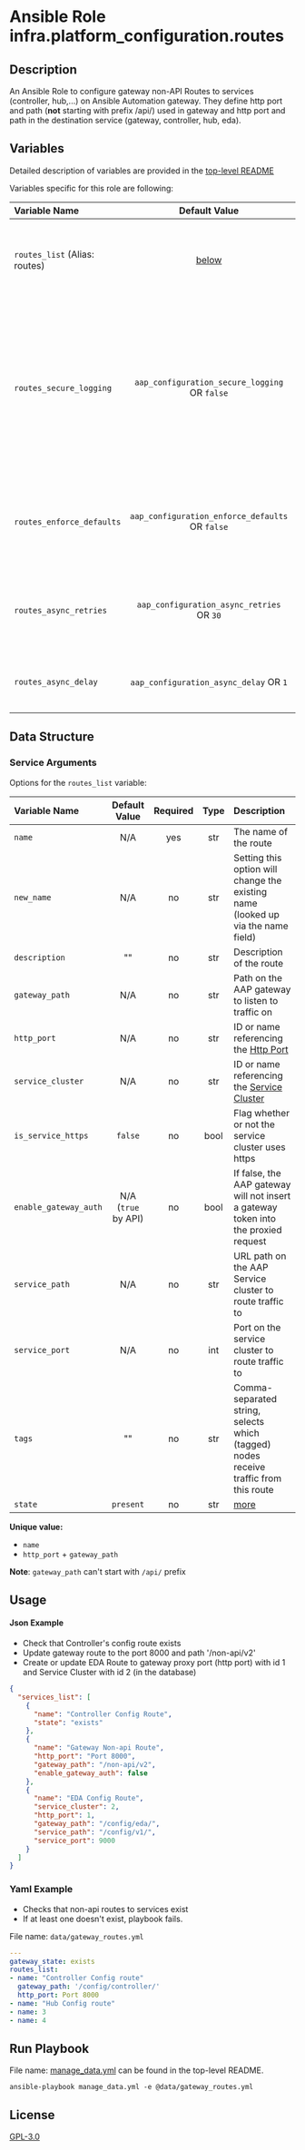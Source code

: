 # Ansible Role infra.platform_configuration.routes

## Description

An Ansible Role to configure gateway non-API Routes to services (controller, hub,...) on Ansible Automation gateway.
They define http port and path (**not** starting with prefix /api/) used in gateway and
http port and path in the destination service (gateway, controller, hub, eda).

## Variables

Detailed description of variables are provided in the [top-level README](../../README.md)

Variables specific for this role are following:

| Variable Name                                   |                    Default Value                    | Required | Description                                                                                                                                                  |                                                      |
|:------------------------------------------------|:---------------------------------------------------:|:--------:|:-------------------------------------------------------------------------------------------------------------------------------------------------------------|:----------------------------------------------------:|
| `routes_list` (Alias: routes)                |             [below](#service-arguments)             |   yes    | Data structure describing your route entries described below.                                                                                                |        [more](../../README.md#data-variables)        |
| `routes_secure_logging`   |  `aap_configuration_secure_logging` OR `false`  |    no    | Whether or not to include the sensitive route role tasks in the log. Set this value to `True` if you will be providing your sensitive values from elsewhere. |   [more](../../README.md#secure-logging-variables)   |
| `routes_enforce_defaults` | `aap_configuration_enforce_defaults` OR `false` |    no    | Whether or not to enforce default option values on only the route role.                                                                                      |      [more](../../README.md#enforcing-defaults)      |
| `routes_async_retries`    |    `aap_configuration_async_retries` OR `30`    |    no    | This variable sets the number of retries to attempt for the role.                                                                                            | [more](../../README.md#asynchronous-retry-variables) |
| `routes_async_delay`      |     `aap_configuration_async_delay` OR `1`      |    no    | This sets the delay between retries for the role.                                                                                                            | [more](../../README.md#asynchronous-retry-variables) |

## Data Structure

### Service Arguments

Options for the `routes_list` variable:

| Variable Name         |    Default Value    | Required | Type | Description                                                                         |
|:----------------------|:-------------------:|:--------:|:----:|:------------------------------------------------------------------------------------|
| `name`                |         N/A         |   yes    | str  | The name of the route                                                               |
| `new_name`            |         N/A         |    no    | str  | Setting this option will change the existing name (looked up via the name field)    |
| `description`         |         ""          |    no    | str  | Description of the route                                                            |
| `gateway_path`        |         N/A         |    no    | str  | Path on the AAP gateway to listen to traffic on                                     |
| `http_port`           |         N/A         |    no    | str  | ID or name referencing the [Http Port](../http_ports/README.md)                     |
| `service_cluster`     |         N/A         |    no    | str  | ID or name referencing the [Service Cluster](../service_clusters/README.md)         |
| `is_service_https`    |       `false`       |    no    | bool | Flag whether or not the service cluster uses https                                  |
| `enable_gateway_auth` | N/A (`true` by API) |    no    | bool | If false, the AAP gateway will not insert a gateway token into the proxied request  |
| `service_path`        |         N/A         |    no    | str  | URL path on the AAP Service cluster to route traffic to                             |
| `service_port`        |         N/A         |    no    | int  | Port on the service cluster to route traffic to                                     |
| `tags`                |         ""          |    no    | str  | Comma-separated string, selects which (tagged) nodes receive traffic from this route|
| `state`               |      `present`      |    no    | str  | [more](../../README.md#state-variable)                                              |

**Unique value:**

- `name`
- `http_port` + `gateway_path`

**Note**: `gateway_path` can't start with `/api/` prefix

## Usage

#### Json Example

- Check that Controller's config route exists
- Update gateway route to the port 8000 and path '/non-api/v2'
- Create or update EDA Route to gateway proxy port (http port) with id 1 and Service Cluster with id 2 (in the database)

```json
{
  "services_list": [
    {
      "name": "Controller Config Route",
      "state": "exists"
    },
    {
      "name": "Gateway Non-api Route",
      "http_port": "Port 8000",
      "gateway_path": "/non-api/v2",
      "enable_gateway_auth": false
    },
    {
      "name": "EDA Config Route",
      "service_cluster": 2,
      "http_port": 1,
      "gateway_path": "/config/eda/",
      "service_path": "/config/v1/",
      "service_port": 9000
    }
  ]
}
```

### Yaml Example

- Checks that non-api routes to services exist
- If at least one doesn't exist, playbook fails.

File name: `data/gateway_routes.yml`

```yaml
---
gateway_state: exists
routes_list:
- name: "Controller Config route"
  gateway_path: '/config/controller/'
  http_port: Port 8000
- name: "Hub Config route"
- name: 3
- name: 4
```

## Run Playbook

File name: [manage_data.yml](../../README.md#example-ansible-playbook) can be found in the top-level README.

```shell
ansible-playbook manage_data.yml -e @data/gateway_routes.yml
```

## License

[GPL-3.0](https://github.com/redhat-cop/aap_configuration#licensing)

